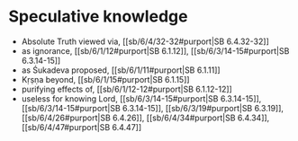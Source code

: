 # Speculative knowledge

* Absolute Truth viewed via, [[sb/6/4/32-32#purport|SB 6.4.32-32]]
* as ignorance, [[sb/6/1/12#purport|SB 6.1.12]], [[sb/6/3/14-15#purport|SB 6.3.14-15]]
* as Śukadeva proposed, [[sb/6/1/11#purport|SB 6.1.11]]
* Kṛṣṇa beyond, [[sb/6/1/15#purport|SB 6.1.15]]
* purifying effects of, [[sb/6/1/12-12#purport|SB 6.1.12-12]]
* useless for knowing Lord, [[sb/6/3/14-15#purport|SB 6.3.14-15]], [[sb/6/3/14-15#purport|SB 6.3.14-15]], [[sb/6/3/19#purport|SB 6.3.19]], [[sb/6/4/26#purport|SB 6.4.26]], [[sb/6/4/34#purport|SB 6.4.34]], [[sb/6/4/47#purport|SB 6.4.47]]
